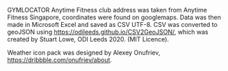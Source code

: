 GYMLOCATOR
Anytime Fitness club address was taken from Anytime Fitness Singapore, coordinates were found on googlemaps.
Data was then made in Microsoft Excel and saved as CSV UTF-8.
CSV was converted to geoJSON using <https://odileeds.github.io/CSV2GeoJSON/>, which was created by Stuart Lowe, ODI Leeds 2020. (MIT Licence).

Weather icon pack was designed by Alexey Onufriev, https://dribbble.com/onufriev/about. 
